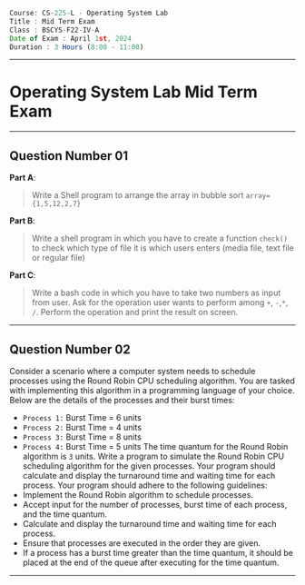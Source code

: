 ```jsx
Course: CS-225-L - Operating System Lab
Title : Mid Term Exam
Class : BSCYS-F22-IV-A
Date of Exam : April 1st, 2024
Duration : 3 Hours (8:00 - 11:00)
```

---
# Operating System Lab Mid Term Exam
---

## Question Number 01

**Part A**:

> Write a Shell program to arrange the array in bubble sort `array={1,5,12,2,7}`

**Part B**:

> Write a shell program in which you have to create a function `check()` to check which type of file it is which users enters (media file, text file or regular file)

**Part C**:

> Write a bash code in which you have to take two numbers as input from user. Ask for the operation user wants to perform among `+`, `-`,`*`, `/`. Perform the operation and print the result on screen.


---

## Question Number 02

Consider a scenario where a computer system needs to schedule processes using the Round Robin CPU scheduling algorithm. You are tasked with implementing this algorithm in a programming language of your choice.
Below are the details of the processes and their burst times:
- `Process 1:` Burst Time = 6 units
- `Process 2:` Burst Time = 4 units
- `Process 3:` Burst Time = 8 units
- `Process 4:` Burst Time = 5 units
The time quantum for the Round Robin algorithm is `3` units. Write a program to simulate the Round Robin CPU scheduling algorithm for the given processes. Your program should calculate and display the turnaround time and waiting time for each process.
Your program should adhere to the following guidelines:
- Implement the Round Robin algorithm to schedule processes.
- Accept input for the number of processes, burst time of each process, and the time quantum.
- Calculate and display the turnaround time and waiting time for each process.
- Ensure that processes are executed in the order they are given.
- If a process has a burst time greater than the time quantum, it should be placed at the end of the queue after executing for the time quantum.

---
